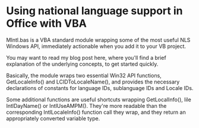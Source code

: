 # Using national language support in Office with VBA

MIntl.bas is a VBA standard module wrapping some of the most useful NLS Windows API, immediately actionable when you add it to your VB project.

You may want to read my blog post here, where you'll find a brief explanation of the underlying concepts, to get started quickly.

Basically, the module wraps two essential Win32 API functions, GetLocaleInfo() and LCIDToLocaleName(), and provides the necessary declarations of constants for language IDs, sublanguage IDs and Locale IDs.

Some additional functions are useful shortcuts wrapping GetLocalInfo(), lile IntlDayName() or IntlUseAMPM(). They're more readable than the corresponding IntlLocaleInfo() function call they wrap, and they return an appropriately converted variable type.



